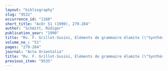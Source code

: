 ```yaml
---
layout: "bibliography"
slug: "9532"
occurrence_id: "1160"
short_title: "AcOr 51 (1990), 279-284"
author: "Schmitt, Rüdiger"
publication_year: "1990"
title: "Rv. F. Grillot-Susini, Eléments de grammaire élamite (\"Synthèse\" 29, 1987)"
volume_no_: "51"
pages: "279-284"
journal: "Acta Orientalia"
title: "Rv. F. Grillot-Susini, Eléments de grammaire élamite (\"Synthèse\" 29, 1987)"
previous_item: "9535"
---
```

